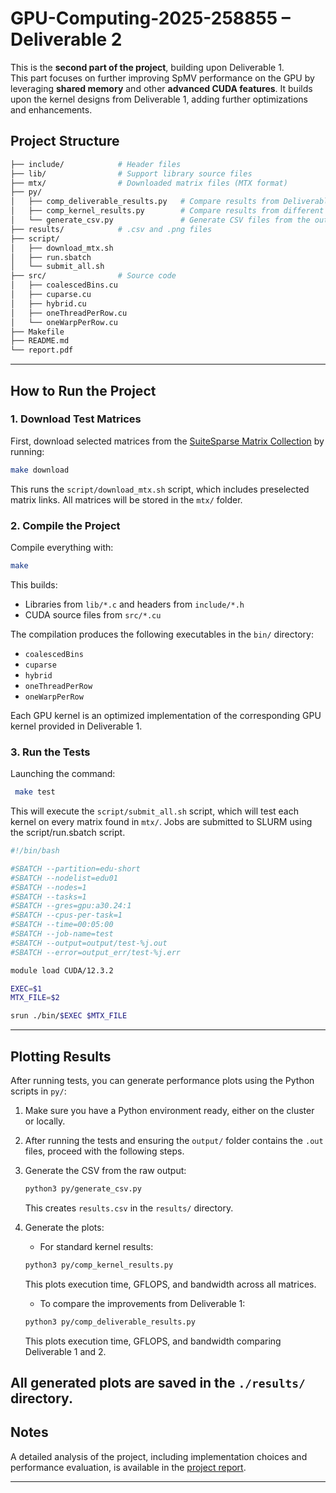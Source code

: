 # GPU-Computing-2025-258855 – Deliverable 2

This is the **second part of the project**, building upon Deliverable 1.  
This part focuses on further improving SpMV performance on the GPU by leveraging **shared memory** and other **advanced CUDA features**. It builds upon the kernel designs from Deliverable 1, adding further optimizations and enhancements.

## Project Structure

```bash
├── include/            # Header files
├── lib/                # Support library source files
├── mtx/                # Downloaded matrix files (MTX format)
├── py/
│   ├── comp_deliverable_results.py   # Compare results from Deliverable 1 and 2
│   ├── comp_kernel_results.py        # Compare results from different kernel implementations
│   └── generate_csv.py               # Generate CSV files from the output data
├── results/            # .csv and .png files
├── script/
│   ├── download_mtx.sh
│   ├── run.sbatch
│   └── submit_all.sh
├── src/                # Source code
│   ├── coalescedBins.cu
│   ├── cuparse.cu
│   ├── hybrid.cu
│   ├── oneThreadPerRow.cu
│   └── oneWarpPerRow.cu
├── Makefile
├── README.md
└── report.pdf
```
---

## How to Run the Project

### 1. Download Test Matrices

First, download selected matrices from the [SuiteSparse Matrix Collection](https://sparse.tamu.edu/) by running:

```bash
make download
```

This runs the `script/download_mtx.sh` script, which includes preselected matrix links. All matrices will be stored in the `mtx/` folder.

### 2. Compile the Project

Compile everything with:

```bash
make
```

This builds:
- Libraries from `lib/*.c` and headers from `include/*.h`
- CUDA source files from `src/*.cu`

The compilation produces the following executables in the `bin/` directory:
- `coalescedBins`
- `cuparse`
- `hybrid`
- `oneThreadPerRow`
- `oneWarpPerRow`

Each GPU kernel is an optimized implementation of the corresponding GPU kernel provided in Deliverable 1.

### 3. Run the Tests
Launching the command:
```bash
 make test
```
This will execute the `script/submit_all.sh` script, which will test each kernel on every matrix found in `mtx/`. Jobs are submitted to SLURM using the script/run.sbatch script.
```bash
#!/bin/bash

#SBATCH --partition=edu-short
#SBATCH --nodelist=edu01
#SBATCH --nodes=1
#SBATCH --tasks=1
#SBATCH --gres=gpu:a30.24:1
#SBATCH --cpus-per-task=1
#SBATCH --time=00:05:00
#SBATCH --job-name=test
#SBATCH --output=output/test-%j.out
#SBATCH --error=output_err/test-%j.err

module load CUDA/12.3.2

EXEC=$1
MTX_FILE=$2

srun ./bin/$EXEC $MTX_FILE
```

---

## Plotting Results

After running tests, you can generate performance plots using the Python scripts in `py/`:

1. Make sure you have a Python environment ready, either on the cluster or locally.

2. After running the tests and ensuring the `output/` folder contains the `.out` files, proceed with the following steps.

3. Generate the CSV from the raw output:
   ```bash
   python3 py/generate_csv.py
   ```
   This creates `results.csv` in the `results/` directory.

4. Generate the plots:
   - For standard kernel results:
   ```bash
   python3 py/comp_kernel_results.py
   ```
   This plots execution time, GFLOPS, and bandwidth across all matrices.

   - To compare the improvements from Deliverable 1:
   ```bash
   python3 py/comp_deliverable_results.py
   ```
   This plots execution time, GFLOPS, and bandwidth comparing Deliverable 1 and 2.

All generated plots are saved in the `./results/` directory.
---

## Notes
A detailed analysis of the project, including implementation choices and performance evaluation, is available in the [project report](./Deliverable2_report.pdf).

---